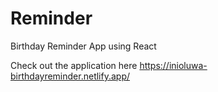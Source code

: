 # Reminder

Birthday Reminder App using React

Check out the application here
https://inioluwa-birthdayreminder.netlify.app/
